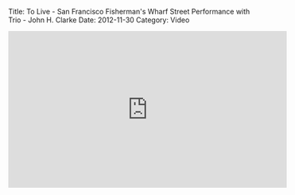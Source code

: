 Title: To Live - San Francisco Fisherman's Wharf Street Performance with Trio - John H. Clarke
Date: 2012-11-30
Category: Video

<iframe width="560" height="315" src="https://www.youtube.com/embed/C_LD_-tFtOU" title="YouTube video player" frameborder="0" allow="accelerometer; autoplay; clipboard-write; encrypted-media; gyroscope; picture-in-picture" allowfullscreen></iframe>


